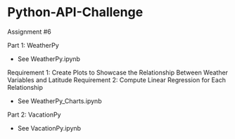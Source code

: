 # Python-API-Challenge
Assignment #6

Part 1: WeatherPy
 - See WeatherPy.ipynb

  Requirement 1: Create Plots to Showcase the Relationship Between Weather Variables and Latitude
  Requirement 2: Compute Linear Regression for Each Relationship
  - See WeatherPy_Charts.ipynb

Part 2: VacationPy
  - See VacationPy.ipynb
